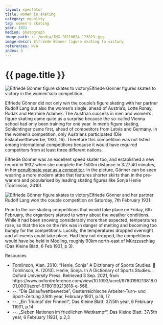 ```yaml
---
layout: spectator
title: Women in skating
category: equality
tag: women's skating
year: 1931
medium: photograph
image-path: /../media/IMG_20210624_123823.jpg
image-descr: Elfriede Gönner figure skating to victory
references: N/A
index: 3
---
```

<body>
    <div class="infotext">
        <h1  id="title">{{ page.title }}</h1>
        <div class="grid-item" id="exhibit-image"><img src="../media/IMG_20210624_123823.jpg" class="img-fluid" alt="Elfriede Gönner figure skates to victory">Elfriede Gönner figures skates to victory in the women'solo competition.</div>
        <p>Elfriede Gönner did not only win the couple’s figure skating with her partner Rudolf Lang but also the women’s single, ahead of Austria’s, Lotte Ronay, Rodak and Hermine Adamek. The Austrian success in men and women’s figure skating came quite as a surprise because the so-called Vienna school had only been training for one year. In men’s figure skating, Schlichtinger came first, ahead of competitors from Latvia and Germany. In the women’s competition, only Austrians participated (Die Eislaufwettbewerbe, 1931, 16). Therefore this competition was not listed among international competitions because it would have required competitors from at least three different nations.<p>
        <p>Elfriede Gönner was an excellent speed skater too, and established a new record in 1932 when she complete the 1500m distance in 3:27:40 minutes, in her <a href="https://www.speedskatingnews.info/skater/elfriede-goenner">penultimate year as a competitor</a>. In the picture, Gönner can be seen wearing a more modern attire that features shorter skirts than in the pre-war era and popularised by leading skating figures like Sonja Henie (Tomlinson, 2010).</p>
        <div class="grid-item" id="exhibit-image"><img src="../media/IMG_20210624_123845.jpg" class="img-fluid" alt="Elfriede Gönner figure skates to victory">Elfriede Gönner and her partner Rudolf Lang won the couple competition on Saturday, 7th February 1931.</div>
        <p>Prior to the ice-skating competitions that would take place on Friday, 6th February, the organisers started to worry about the weather conditions. While it had been snowing considerably more than expected, temperatures rose, so that the ice on the rink was in danger of melting and becoming too bumpy for the competitions. Luckily, the temperatures dropped overnight and all events could take place. Had they not dropped, the competitions would have be held in Mödling, roughly 90km north-east of Mürzzuschlag (Das Kleine Blatt, 6 Feb 1931, p 3).</p>
    <div class="grid-item" class="resources">
        <div class="resource-title">Resources</div>
            <ul>
                <li>Tomlinson, Alan. 2010. “Henie, Sonja” A Dictionary of Sports Studies.  Tomlinson, A. (2010). Henie, Sonja. In A Dictionary of Sports Studies. : Oxford University Press. Retrieved 3 Sep. 2021, from https://www.oxfordreference.com/view/10.1093/acref/9780199213818.001.0001/acref-9780199213818-e-568.</li>
                <li>--. “Die Eislaufwettbewerbe”, Oesterreichische Arbeiter-Turn- und Sport-Zeitung 2/8th year, February 1931, p.16, 17.</li>
                <li>--. „Ein Triumpf der Finnen!“, Das Kleine Blatt. 37/5th year, 6 February 11931, p.14</li>
                <li>--. „Sieben Nationen im friedlichen Wettkampf“, Das Kleine Blatt. 37/5th year, 6 February 11931, p.2,3</li>
            </ul>
    </div>